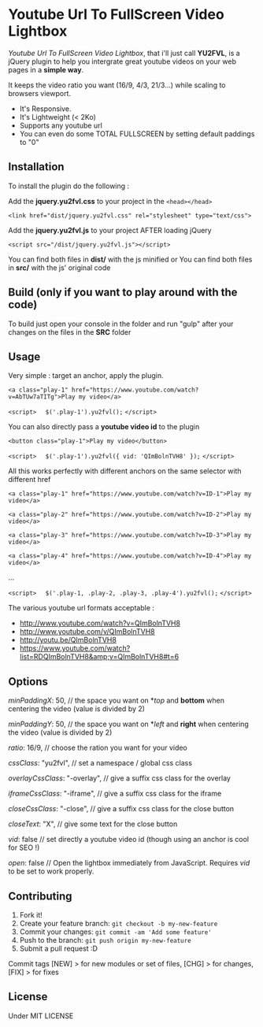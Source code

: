 # Youtube Url To FullScreen Video Lightbox

*Youtube Url To FullScreen Video Lightbox*, that i'll just call **YU2FVL**, is a jQuery plugin to help you intergrate great youtube videos on your web pages in a **simple way**.

It keeps the video ratio you want (16/9, 4/3, 21/3...) while scaling to browsers viewport. 
* It's Responsive.
* It's Lightweight (< 2Ko)
* Supports any youtube url
* You can even do some TOTAL FULLSCREEN by setting default paddings to "0"

## Installation

To install the plugin do the following : 

Add the **jquery.yu2fvl.css** to your project in the `<head></head>`

`<link href="dist/jquery.yu2fvl.css" rel="stylesheet" type="text/css">`

Add the **jquery.yu2fvl.js** to your project AFTER loading jQuery

`<script src="/dist/jquery.yu2fvl.js"></script>`

You can find both files in **dist/** with the js minified or
You can find both files in **src/** with the js' original code

## Build (only if you want to play around with the code)

To build just open your console in the folder and run "gulp" after your changes on the files in the **SRC** folder

## Usage

Very simple : target an anchor, apply the plugin.

`<a class="play-1" href="https://www.youtube.com/watch?v=AbTUw7aTITg">Play my video</a>`

`<script>`
`  $('.play-1').yu2fvl();`
`</script>`

You can also directly pass a **youtube video id** to the plugin

`<button class="play-1">Play my video</button>`

`<script>`
`  $('.play-1').yu2fvl({ vid: 'QImBolnTVH8' });`
`</script>`

All this works perfectly with different anchors on the same selector with different href

`<a class="play-1" href="https://www.youtube.com/watch?v=ID-1">Play my video</a>`

`<a class="play-2" href="https://www.youtube.com/watch?v=ID-2">Play my video</a>`

`<a class="play-3" href="https://www.youtube.com/watch?v=ID-3">Play my video</a>`

`<a class="play-4" href="https://www.youtube.com/watch?v=ID-4">Play my video</a>`

...

`<script>`
`  $('.play-1, .play-2, .play-3, .play-4').yu2fvl();`
`</script>`

The various youtube url formats acceptable :

* http://www.youtube.com/watch?v=QImBolnTVH8
* http://www.youtube.com/v/QImBolnTVH8
* http://youtu.be/QImBolnTVH8
* https://www.youtube.com/watch?list=RDQImBolnTVH8&amp;v=QImBolnTVH8#t=6

## Options

*minPaddingX*: 50,
// the space you want on **top* and **bottom** when centering the video (value is divided by 2)

*minPaddingY*: 50,
// the space you want on **left* and **right** when centering the video (value is divided by 2)

*ratio*: 16/9,
// choose the ration you want for your video

*cssClass*: "yu2fvl",
// set a namespace / global css class

*overlayCssClass*: "-overlay",
// give a suffix css class for the overlay 

*iframeCssClass*: "-iframe",
// give a suffix css class for the iframe 

*closeCssClass*: "-close",
// give a suffix css class for the close button 

*closeText*: "X",
// give some text for the close button

*vid*: false
// set directly a youtube video id (though using an anchor is cool for SEO !)

*open*: false
// Open the lightbox immediately from JavaScript. Requires *vid* to be set to work properly.

## Contributing

1. Fork it!
2. Create your feature branch: `git checkout -b my-new-feature`
3. Commit your changes: `git commit -am 'Add some feature'`
4. Push to the branch: `git push origin my-new-feature`
5. Submit a pull request :D

Commit tags [NEW] > for new modules or set of files, [CHG] > for changes, [FIX] > for fixes

## License

Under MIT LICENSE
